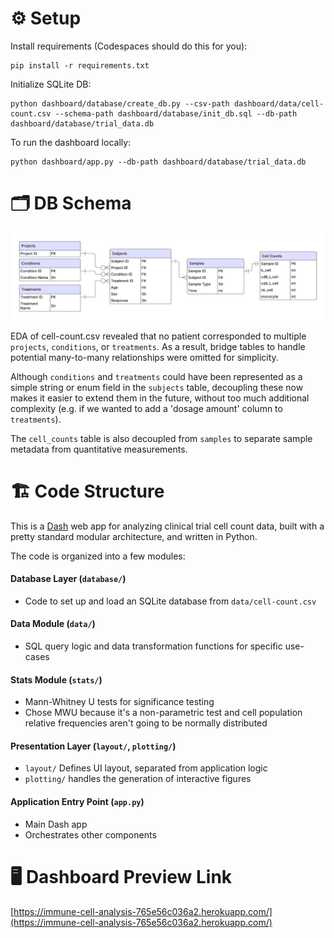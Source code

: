 # ⚙️ Setup

Install requirements (Codespaces should do this for you):
```shell
pip install -r requirements.txt
```

Initialize SQLite DB:
```shell
python dashboard/database/create_db.py --csv-path dashboard/data/cell-count.csv --schema-path dashboard/database/init_db.sql --db-path dashboard/database/trial_data.db
```

To run the dashboard locally:
```shell
python dashboard/app.py --db-path dashboard/database/trial_data.db
```

# 🗂️ DB Schema

![alt text](assets/erd.png)


EDA of cell-count.csv revealed that no patient corresponded to multiple `projects`, `conditions`, or `treatments`. As a result, bridge tables to handle potential many-to-many relationships were omitted for simplicity.

Although `conditions` and `treatments` could have been represented as a simple string or enum field in the `subjects` table, decoupling these now makes it easier to extend them in the future, without too much additional complexity (e.g. if we wanted to add a 'dosage amount' column to `treatments`).

The `cell_counts` table is also decoupled from `samples` to separate sample metadata from quantitative measurements.

# 🏗️ Code Structure

This is a [Dash](https://dash.plotly.com/) web app for analyzing clinical trial cell count data, built with a pretty standard modular architecture, and written in Python. 

The code is organized into a few modules:

#### Database Layer (`database/`)
- Code to set up and load an SQLite database from `data/cell-count.csv`

#### Data Module (`data/`)
- SQL query logic and data transformation functions for specific use-cases

#### Stats Module (`stats/`)
- Mann-Whitney U tests for significance testing
- Chose MWU because it's a non-parametric test and cell population relative frequencies aren't going to be normally distributed

#### Presentation Layer (`layout/`, `plotting/`)
- `layout/` Defines UI layout, separated from application logic
- `plotting/` handles the generation of interactive figures

#### Application Entry Point (`app.py`)
- Main Dash app
- Orchestrates other components



# 🖥️ Dashboard Preview Link

[https://immune-cell-analysis-765e56c036a2.herokuapp.com/](https://immune-cell-analysis-765e56c036a2.herokuapp.com/)
